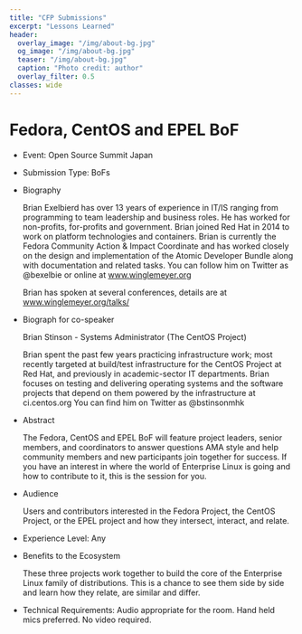 ```yaml
---
title: "CFP Submissions"
excerpt: "Lessons Learned"
header:
  overlay_image: "/img/about-bg.jpg"
  og_image: "/img/about-bg.jpg"
  teaser: "/img/about-bg.jpg"
  caption: "Photo credit: author"
  overlay_filter: 0.5
classes: wide
---
```


# Fedora, CentOS and EPEL BoF

* Event: Open Source Summit Japan

* Submission Type: BoFs

* Biography

    Brian Exelbierd has over 13 years of experience in IT/IS ranging from programming to team leadership and business roles. He has worked for non-profits, for-profits and government. Brian joined Red Hat in 2014 to work on platform technologies and containers. Brian is currently the Fedora Community Action & Impact Coordinate and has worked closely on the design and implementation of the Atomic Developer Bundle along with documentation and related tasks. You can follow him on Twitter as @bexelbie or online at www.winglemeyer.org

    Brian has spoken at several conferences, details are at www.winglemeyer.org/talks/

* Biograph for co-speaker

   Brian Stinson - Systems Administrator (The CentOS Project)

   Brian spent the past few years practicing infrastructure work; most recently targeted at build/test infrastructure for the CentOS Project at Red Hat, and previously in academic-sector IT departments. Brian focuses on testing and delivering operating systems and the software projects that depend on them powered by the infrastructure at ci.centos.org You can find him on Twitter as @bstinsonmhk

* Abstract

    The Fedora, CentOS and EPEL BoF will feature project leaders, senior members, and coordinators to answer questions AMA style and help community members and new participants join together for success.  If you have an interest in where the world of Enterprise Linux is going and how to contribute to it, this is the session for you.

* Audience

    Users and contributors interested in the Fedora Project, the CentOS Project, or the EPEL project and how they intersect, interact, and relate.

* Experience Level: Any

* Benefits to the Ecosystem

    These three projects work together to build the core of the Enterprise Linux family of distributions. This is a chance to see them side by side and learn how they relate, are similar and differ.

* Technical Requirements: Audio appropriate for the room.  Hand held mics preferred.  No video required.
